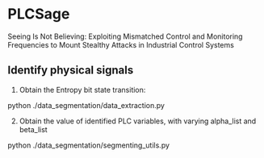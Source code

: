 # PLCSage
Seeing Is Not Believing: Exploiting Mismatched Control and Monitoring Frequencies to Mount Stealthy Attacks in Industrial Control Systems


## Identify physical signals
1. Obtain the Entropy bit state transition: 

python ./data_segmentation/data_extraction.py

2. Obtain the value of identified PLC variables, with varying alpha_list and beta_list

python ./data_segmentation/segmenting_utils.py

##